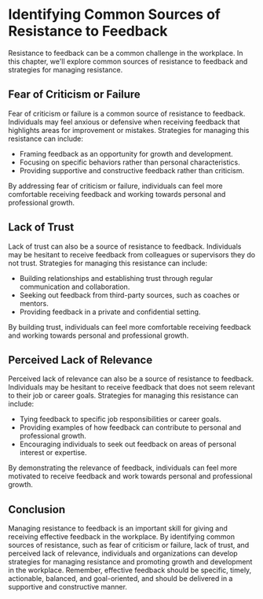 Identifying Common Sources of Resistance to Feedback
================================================================================================

Resistance to feedback can be a common challenge in the workplace. In this chapter, we'll explore common sources of resistance to feedback and strategies for managing resistance.

Fear of Criticism or Failure
----------------------------

Fear of criticism or failure is a common source of resistance to feedback. Individuals may feel anxious or defensive when receiving feedback that highlights areas for improvement or mistakes. Strategies for managing this resistance can include:

* Framing feedback as an opportunity for growth and development.
* Focusing on specific behaviors rather than personal characteristics.
* Providing supportive and constructive feedback rather than criticism.

By addressing fear of criticism or failure, individuals can feel more comfortable receiving feedback and working towards personal and professional growth.

Lack of Trust
-------------

Lack of trust can also be a source of resistance to feedback. Individuals may be hesitant to receive feedback from colleagues or supervisors they do not trust. Strategies for managing this resistance can include:

* Building relationships and establishing trust through regular communication and collaboration.
* Seeking out feedback from third-party sources, such as coaches or mentors.
* Providing feedback in a private and confidential setting.

By building trust, individuals can feel more comfortable receiving feedback and working towards personal and professional growth.

Perceived Lack of Relevance
---------------------------

Perceived lack of relevance can also be a source of resistance to feedback. Individuals may be hesitant to receive feedback that does not seem relevant to their job or career goals. Strategies for managing this resistance can include:

* Tying feedback to specific job responsibilities or career goals.
* Providing examples of how feedback can contribute to personal and professional growth.
* Encouraging individuals to seek out feedback on areas of personal interest or expertise.

By demonstrating the relevance of feedback, individuals can feel more motivated to receive feedback and work towards personal and professional growth.

Conclusion
----------

Managing resistance to feedback is an important skill for giving and receiving effective feedback in the workplace. By identifying common sources of resistance, such as fear of criticism or failure, lack of trust, and perceived lack of relevance, individuals and organizations can develop strategies for managing resistance and promoting growth and development in the workplace. Remember, effective feedback should be specific, timely, actionable, balanced, and goal-oriented, and should be delivered in a supportive and constructive manner.
